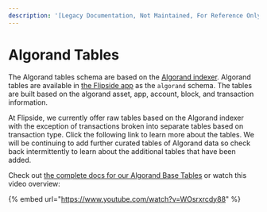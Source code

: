 ```yaml
---
description: '[Legacy Documentation, Not Maintained, For Reference Only]'
---
```


# Algorand Tables

The Algorand tables schema are based on the [Algorand indexer](https://github.com/algorand/indexer/releases/tag/2.8.0). Algorand tables are available in [the Flipside app](https://app.flipsidecrypto.com/velocity) as the `algorand` schema. The tables are built based on the algorand asset, app, account,  block, and transaction information.

At Flipside, we currently offer raw tables based on the Algorand indexer with the exception of transactions broken into separate tables based on transaction type. Click the following link to learn more about the tables. We will be continuing to add further curated tables of Algorand data so check back intermittently to learn about the additional tables that have been added.

Check out [the complete docs for our Algorand Base Tables](algorand-base-tables/) or watch this video overview:

{% embed url="https://www.youtube.com/watch?v=WOsrxrcdy88" %}



